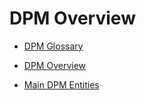 
# DPM Overview 


* [DPM Glossary](01_DPM_Glossary.md)  

* [DPM Overview](02_DPM_Overview.md) 

* [Main DPM Entities](03_Main_DPM_Entities.md)

